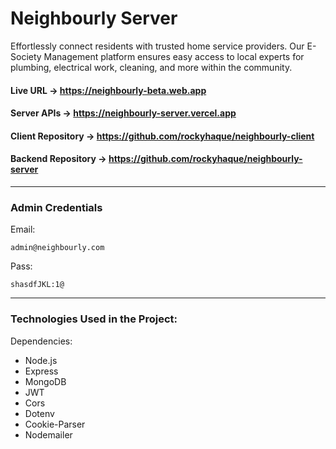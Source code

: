 # Neighbourly Server

Effortlessly connect residents with trusted home service providers. Our E-Society Management platform ensures easy access to local experts for plumbing, electrical work, cleaning, and more within the community.



#### Live URL -> https://neighbourly-beta.web.app

#### Server APIs -> https://neighbourly-server.vercel.app

#### Client Repository -> https://github.com/rockyhaque/neighbourly-client

#### Backend Repository -> https://github.com/rockyhaque/neighbourly-server


<hr>

### Admin Credentials



Email: 
```
admin@neighbourly.com
```

Pass: 
```
shasdfJKL:1@
```
<hr>

### Technologies Used in the Project:

Dependencies:
- Node.js 
- Express 
- MongoDB 
- JWT 
- Cors 
- Dotenv 
- Cookie-Parser
- Nodemailer 


